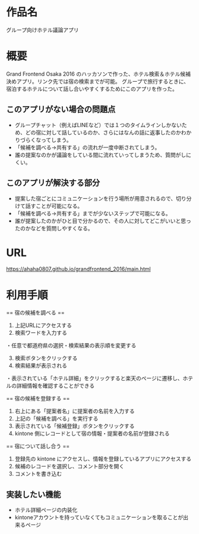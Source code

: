 # 作品名
グループ向けホテル議論アプリ
# 概要
Grand Frontend Osaka 2016 のハッカソンで作った、ホテル検索＆ホテル候補決めアプリ。リンク先では宿の検索までが可能。
グループで旅行するときに、宿泊するホテルについて話し合いやすくするためにこのアプリを作った。

## このアプリがない場合の問題点
- グループチャット（例えばLINEなど）では１つのタイムラインしかないため、どの宿に対して話しているのか、さらにはなんの話に返事したのかわかりづらくなってしまう。
- 「候補を調べる→共有する」の流れが一度中断されてしまう。
- 誰の提案なのかが議論をしている間に流れていってしまうため、質問がしにくい。

## このアプリが解決する部分
- 提案した宿ごとにコミュニケーションを行う場所が用意されるので、切り分けて話すことが可能になる。
- 「候補を調べる→共有する」までが少ないステップで可能になる。
- 誰が提案したのかがひと目で分かるので、その人に対してどこがいいと思ったのかなどを質問しやすくなる。

# URL 
https://ahaha0807.github.io/grandfrontend_2016/main.html

# 利用手順
== 宿の候補を調べる ==
1. 上記URLにアクセスする
2. 検索ワードを入力する

・任意で都道府県の選択・検索結果の表示順を変更する

3. 検索ボタンをクリックする
4. 検索結果が表示される

・表示されている「ホテル詳細」をクリックすると楽天のページに遷移し、ホテルの詳細情報を確認することができる

== 宿の候補を登録する ==

1. 右上にある「提案者名」に提案者の名前を入力する
2. 上記の「候補を調べる」を実行する
3. 表示されている「候補登録」ボタンをクリックする
4. kintone 側にレコードとして宿の情報・提案者の名前が登録される

== 宿について話し合う ==
1. 登録先の kintone にアクセスし、情報を登録しているアプリにアクセスする
2. 候補のレコードを選択し、コメント部分を開く
3. コメントを書き込む

## 実装したい機能

- ホテル詳細ページの内装化
- kintoneアカウントを持っていなくてもコミュニケーションを取ることが出来るページ
